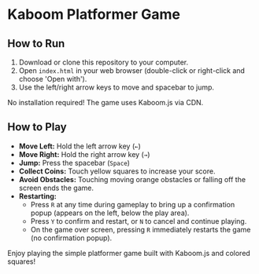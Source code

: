 # Kaboom Platformer Game

## How to Run

1. Download or clone this repository to your computer.
2. Open `index.html` in your web browser (double-click or right-click and choose 'Open with').
3. Use the left/right arrow keys to move and spacebar to jump.

No installation required! The game uses Kaboom.js via CDN.

## How to Play

- **Move Left:** Hold the left arrow key (`←`)
- **Move Right:** Hold the right arrow key (`→`)
- **Jump:** Press the spacebar (`Space`)
- **Collect Coins:** Touch yellow squares to increase your score.
- **Avoid Obstacles:** Touching moving orange obstacles or falling off the screen ends the game.
- **Restarting:**
  - Press `R` at any time during gameplay to bring up a confirmation popup (appears on the left, below the play area).
  - Press `Y` to confirm and restart, or `N` to cancel and continue playing.
  - On the game over screen, pressing `R` immediately restarts the game (no confirmation popup).

Enjoy playing the simple platformer game built with Kaboom.js and colored squares!

